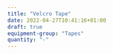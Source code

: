 ```yaml
---
title: "Velcro Tape"
date: 2022-04-27T10:41:16+01:00
draft: true
equipment-group: "Tapes"
quantity: "-"
---
```



